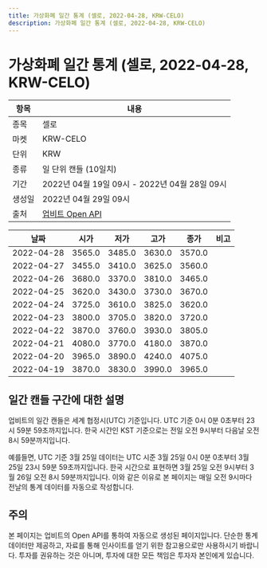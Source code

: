 ```yaml
---
title: 가상화폐 일간 통계 (셀로, 2022-04-28, KRW-CELO)
description: 가상화폐 일간 통계 (셀로, 2022-04-28, KRW-CELO)
---
```



가상화폐 일간 통계 (셀로, 2022-04-28, KRW-CELO)
===

|항목|내용|
|--|--|
|종목|셀로|
|마켓|KRW-CELO|
|단위|KRW|
|종류|일 단위 캔들 (10일치)|
|기간|2022년 04월 19일 09시 - 2022년 04월 28일 09시|
|생성일|2022년 04월 29일 09시|
|출처|[업비트 Open API](https://docs.upbit.com)|


|날짜|시가|저가|고가|종가|비고|
|--|--|--|--|--|--|
|2022-04-28|3565.0|3485.0|3630.0|3570.0|    |
|2022-04-27|3455.0|3410.0|3625.0|3560.0|    |
|2022-04-26|3680.0|3370.0|3810.0|3465.0|    |
|2022-04-25|3620.0|3430.0|3730.0|3670.0|    |
|2022-04-24|3725.0|3610.0|3825.0|3620.0|    |
|2022-04-23|3800.0|3705.0|3820.0|3720.0|    |
|2022-04-22|3870.0|3760.0|3930.0|3805.0|    |
|2022-04-21|4080.0|3770.0|4180.0|3870.0|    |
|2022-04-20|3965.0|3890.0|4240.0|4075.0|    |
|2022-04-19|3870.0|3830.0|3990.0|3965.0|    |


일간 캔들 구간에 대한 설명
---


업비트의 일간 캔들은 세계 협정시(UTC) 기준입니다. 
UTC 기준 0시 0분 0초부터 23시 59분 59초까지입니다. 
한국 시간인 KST 기준으로는 전일 오전 9시부터 다음날 오전 8시 59분까지입니다. 


예를들면, UTC 기준 3월 25일 데이터는 UTC 시준 3월 25일 0시 0분 0초부터 3월 25일 23시 59분 59초까지입니다. 
한국 시간으로 표현하면 3월 25일 오전 9시부터 3월 26일 오전 8시 59분까지입니다. 
이와 같은 이유로 본 페이지는 매일 오전 9시마다 전날의 통계 데이터를 자동으로 작성합니다. 


주의
---


본 페이지는 업비트의 Open API를 통하여 자동으로 생성된 페이지입니다. 
단순한 통계 데이터만 제공하고, 자료를 통해 인사이트를 얻기 위한 참고용으로만 사용하시기 바랍니다. 
투자를 권유하는 것은 아니며, 투자에 대한 모든 책임은 투자자 본인에게 있습니다. 
